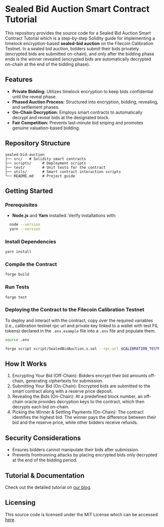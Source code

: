 # Sealed Bid Auction Smart Contract Tutorial

This repository provides the source code for a Sealed Bid Auction Smart Contract Tutorial which is a step-by-step Solidity guide for implementing a timelock encryption-based **sealed-bid auction** on the Filecoin Calibration Testnet. In a sealed bid auction, bidders submit their bids privately (encrypted bids are submitted on-chain), and only after the bidding phase ends is the winner revealed (encrypted bids are automatically decrypted on-chain at the end of the bidding phase).

## Features
- **Private Bidding:** Utilizes timelock encryption to keep bids confidential until the reveal phase.
- **Phased Auction Process:** Structured into encryption, bidding, revealing, and settlement phases.
- **On-Chain Decryption:** Employs smart contracts to automatically decrypt and reveal bids at the designated block.
- **Fair Competition:** Prevents last-minute bid sniping and promotes genuine valuation-based bidding.


## Repository Structure
```
sealed-bid-auction
├── src/   # Solidity smart contracts
├── scripts/     # Deployment scripts
├── test/        # Unit tests for the contract
├── utils/       # Smart contract interaction scripts
└── README.md    # Project guide
```

## Getting Started

### Prerequisites

- **Node.js** and **Yarn** installed. Verify installations with:

```sh
  node --version
  yarn --version
```

### Install Dependencies

```sh
yarn install
```

### Compile the Contract

```sh
forge build
```

### Run Tests

```sh
forge test
```

### Deploying the Contract to the Filecoin Calibration Testnet

To deploy and interact with the contract, copy over the required variables (i.e., calibration testnet rpc url and private key linked to a wallet with test FIL tokens) declared in the `.env.example` file into a `.env` file and populate them. 


```sh
source .env

forge script script/SealedBidAuction.s.sol --rpc-url $CALIBRATION_TESTNET_RPC_URL --private-key $CALIBRATION_TESTNET_PRIVATE_KEY --broadcast
```


## How It Works
1. Encrypting Your Bid (Off-Chain): Bidders encrypt their bid amounts off-chain, generating ciphertexts for submission.
2. Submitting Your Bid (On-Chain): Encrypted bids are submitted to the smart contract along with a reserve price deposit.
3. Revealing the Bids (On-Chain): At a predefined block number, an off-chain oracle provides decryption keys to the contract, which then decrypts each bid on-chain.
4. Picking the Winner & Settling Payments (On-Chain): The contract identifies the highest bid. The winner pays the difference between their bid and the reserve price, while other bidders receive refunds.


## Security Considerations
- Ensures bidders cannot manipulate their bids after submission.
- Prevents frontrunning attacks by placing encrypted bids only decrypted at the end of the bidding period.

## Tutorial & Documentation
Check out the detailed tutorial on [our blog](https://drand.love/blog/2025/03/04/onchain-sealed-bid-auction/).



## Licensing
This source code is licensed under the MIT License which can be accessed [here](LICENSE).
